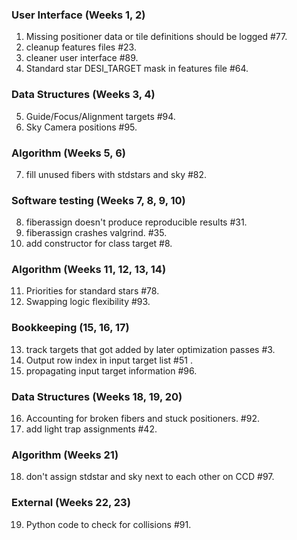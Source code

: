 ###  User Interface (Weeks 1, 2)
1. Missing positioner data or tile definitions should be logged #77.  
2. cleanup features files #23.  
3. cleaner user interface #89.  
4. Standard star DESI_TARGET mask in features file #64.  

### Data Structures (Weeks 3, 4)
5. Guide/Focus/Alignment targets #94.  
6. Sky Camera positions #95.  
 
### Algorithm (Weeks 5, 6)
7. fill unused fibers with stdstars and sky #82.  

### Software testing (Weeks 7, 8, 9, 10)
8. fiberassign doesn't produce reproducible results #31.  
9. fiberassign crashes valgrind. #35.  
10. add constructor for class target #8. 

### Algorithm (Weeks 11, 12, 13, 14)
11. Priorities for standard stars #78.  
12. Swapping logic flexibility #93.  

### Bookkeeping (15, 16, 17)
13. track targets that got added by later optimization passes #3.  
14. Output row index in input target list #51 . 
15. propagating input target information #96.  

### Data Structures (Weeks 18, 19, 20)
16. Accounting for broken fibers and stuck positioners. #92.  
17. add light trap assignments #42. 

### Algorithm (Weeks 21)
18. don't assign stdstar and sky next to each other on CCD #97.  

### External (Weeks 22, 23)
19. Python code to check for collisions #91.  

















